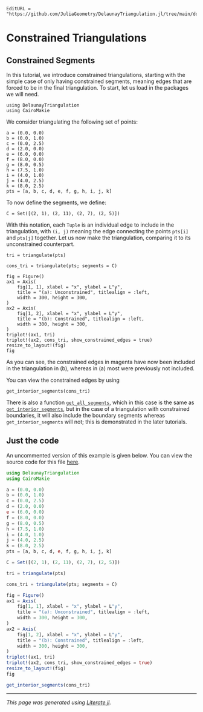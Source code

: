 ```@meta
EditURL = "https://github.com/JuliaGeometry/DelaunayTriangulation.jl/tree/main/docs/src/literate_tutorials/constrained_edges.jl"
```

# Constrained Triangulations
## Constrained Segments

In this tutorial, we introduce constrained triangulations,
starting with the simple case of only having constrained segments,
meaning edges that are forced to be in the final triangulation.
To start, let us load in the packages we will need.

````@example constrained_edges
using DelaunayTriangulation
using CairoMakie
````

We consider triangulating the following set of points:

````@example constrained_edges
a = (0.0, 0.0)
b = (0.0, 1.0)
c = (0.0, 2.5)
d = (2.0, 0.0)
e = (6.0, 0.0)
f = (8.0, 0.0)
g = (8.0, 0.5)
h = (7.5, 1.0)
i = (4.0, 1.0)
j = (4.0, 2.5)
k = (8.0, 2.5)
pts = [a, b, c, d, e, f, g, h, i, j, k]
````

To now define the segments, we define:

````@example constrained_edges
C = Set([(2, 1), (2, 11), (2, 7), (2, 5)])
````

With this notation, each `Tuple` is an individual
edge to include in the triangulation, with
`(i, j)` meaning the edge connecting the points
`pts[i]` and `pts[j]` together. Let us now
make the triangulation, comparing it to its
unconstrained counterpart.

````@example constrained_edges
tri = triangulate(pts)
````

````@example constrained_edges
cons_tri = triangulate(pts; segments = C)
````

````@example constrained_edges
fig = Figure()
ax1 = Axis(
    fig[1, 1], xlabel = "x", ylabel = L"y",
    title = "(a): Unconstrained", titlealign = :left,
    width = 300, height = 300,
)
ax2 = Axis(
    fig[1, 2], xlabel = "x", ylabel = L"y",
    title = "(b): Constrained", titlealign = :left,
    width = 300, height = 300,
)
triplot!(ax1, tri)
triplot!(ax2, cons_tri, show_constrained_edges = true)
resize_to_layout!(fig)
fig
````

As you can see, the constrained edges in magenta
have now been included in the triangulation in (b),
whereas in (a) most were previously not included.

You can view the constrained edges by using

````@example constrained_edges
get_interior_segments(cons_tri)
````

There is also a function [`get_all_segments`](@ref),
which in this case is the same as [`get_interior_segments`](@ref),
but in the case of a triangulation with constrained
boundaries, it will also include the boundary segments
whereas `get_interior_segments` will not; this is
demonstrated in the later tutorials.

## Just the code
An uncommented version of this example is given below.
You can view the source code for this file [here](https://github.com/JuliaGeometry/DelaunayTriangulation.jl/tree/main/docs/src/literate_tutorials/constrained_edges.jl).

```julia
using DelaunayTriangulation
using CairoMakie

a = (0.0, 0.0)
b = (0.0, 1.0)
c = (0.0, 2.5)
d = (2.0, 0.0)
e = (6.0, 0.0)
f = (8.0, 0.0)
g = (8.0, 0.5)
h = (7.5, 1.0)
i = (4.0, 1.0)
j = (4.0, 2.5)
k = (8.0, 2.5)
pts = [a, b, c, d, e, f, g, h, i, j, k]

C = Set([(2, 1), (2, 11), (2, 7), (2, 5)])

tri = triangulate(pts)

cons_tri = triangulate(pts; segments = C)

fig = Figure()
ax1 = Axis(
    fig[1, 1], xlabel = "x", ylabel = L"y",
    title = "(a): Unconstrained", titlealign = :left,
    width = 300, height = 300,
)
ax2 = Axis(
    fig[1, 2], xlabel = "x", ylabel = L"y",
    title = "(b): Constrained", titlealign = :left,
    width = 300, height = 300,
)
triplot!(ax1, tri)
triplot!(ax2, cons_tri, show_constrained_edges = true)
resize_to_layout!(fig)
fig

get_interior_segments(cons_tri)
```

---

*This page was generated using [Literate.jl](https://github.com/fredrikekre/Literate.jl).*

